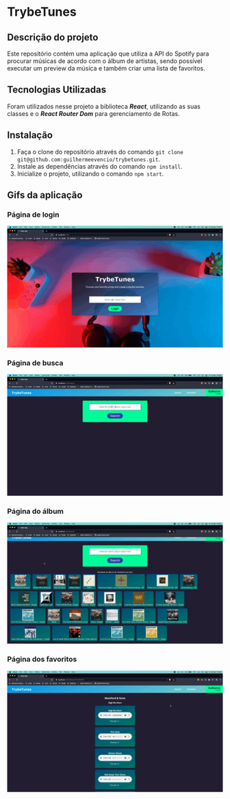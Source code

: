 # TrybeTunes

## Descrição do projeto

<p>Este repositório contém uma aplicação que utiliza a API do Spotify para procurar músicas de acordo com o álbum de artistas, sendo possível executar um preview da música e também criar uma lista de favoritos.</p>

## Tecnologias Utilizadas
 
Foram utilizados nesse projeto a biblioteca ***React***, utilizando as suas classes e o ***React Router Dom*** para gerenciamento de Rotas.

## Instalação

1. Faça o clone do repositório através do comando ```git clone git@github.com:guilhermeevencio/trybetunes.git```.
2. Instale as dependências através do comando ```npm install```.
3. Inicialize o projeto, utilizando o comando ```npm start```.

## Gifs da aplicação

### Página de login

![](https://github.com/guilhermeevencio/trybetunes/blob/main/gifs/login-page-trybetunes.gif)

### Página de busca

![](https://github.com/guilhermeevencio/trybetunes/blob/main/gifs/search-page-trybetunes.gif)

### Página do álbum

![](https://github.com/guilhermeevencio/trybetunes/blob/main/gifs/album-page-trybetunes.gif)

### Página dos favoritos

![](https://github.com/guilhermeevencio/trybetunes/blob/main/gifs/favorites-page-trybetunes.gif)

